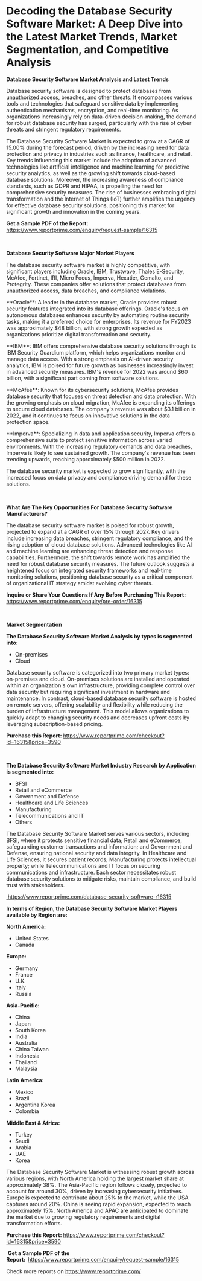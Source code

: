 <p><h1>Decoding the Database Security Software Market: A Deep Dive into the Latest Market Trends, Market Segmentation, and Competitive Analysis</h1></p><p><strong>Database Security Software Market Analysis and Latest Trends</strong></p>
<p><p>Database security software is designed to protect databases from unauthorized access, breaches, and other threats. It encompasses various tools and technologies that safeguard sensitive data by implementing authentication mechanisms, encryption, and real-time monitoring. As organizations increasingly rely on data-driven decision-making, the demand for robust database security has surged, particularly with the rise of cyber threats and stringent regulatory requirements.</p><p>The Database Security Software Market is expected to grow at a CAGR of 15.00% during the forecast period, driven by the increasing need for data protection and privacy in industries such as finance, healthcare, and retail. Key trends influencing this market include the adoption of advanced technologies like artificial intelligence and machine learning for predictive security analytics, as well as the growing shift towards cloud-based database solutions. Moreover, the increasing awareness of compliance standards, such as GDPR and HIPAA, is propelling the need for comprehensive security measures. The rise of businesses embracing digital transformation and the Internet of Things (IoT) further amplifies the urgency for effective database security solutions, positioning this market for significant growth and innovation in the coming years.</p></p>
<p><strong>Get a Sample PDF of the Report:&nbsp;</strong> <a href="https://www.reportprime.com/enquiry/request-sample/16315?utm_campaign=3174&utm_medium=2&utm_source=Github&utm_content=ia&utm_term=20032025&utm_id=database-security-software">https://www.reportprime.com/enquiry/request-sample/16315</a></p>
<p>&nbsp;</p>
<p><strong>Database Security Software Major Market Players</strong></p>
<p><p>The database security software market is highly competitive, with significant players including Oracle, IBM, Trustwave, Thales E-Security, McAfee, Fortinet, IRI, Micro Focus, Imperva, Hexatier, Gemalto, and Protegrity. These companies offer solutions that protect databases from unauthorized access, data breaches, and compliance violations.</p><p>**Oracle**: A leader in the database market, Oracle provides robust security features integrated into its database offerings. Oracle's focus on autonomous databases enhances security by automating routine security tasks, making it a preferred choice for enterprises. Its revenue for FY2023 was approximately $48 billion, with strong growth expected as organizations prioritize digital transformation and security.</p><p>**IBM**: IBM offers comprehensive database security solutions through its IBM Security Guardium platform, which helps organizations monitor and manage data access. With a strong emphasis on AI-driven security analytics, IBM is poised for future growth as businesses increasingly invest in advanced security measures. IBM's revenue for 2022 was around $60 billion, with a significant part coming from software solutions.</p><p>**McAfee**: Known for its cybersecurity solutions, McAfee provides database security that focuses on threat detection and data protection. With the growing emphasis on cloud migration, McAfee is expanding its offerings to secure cloud databases. The company's revenue was about $3.1 billion in 2022, and it continues to focus on innovative solutions in the data protection space.</p><p>**Imperva**: Specializing in data and application security, Imperva offers a comprehensive suite to protect sensitive information across varied environments. With the increasing regulatory demands and data breaches, Imperva is likely to see sustained growth. The company's revenue has been trending upwards, reaching approximately $500 million in 2022.</p><p>The database security market is expected to grow significantly, with the increased focus on data privacy and compliance driving demand for these solutions.</p></p>
<p>&nbsp;</p>
<p><strong>What Are The Key Opportunities For Database Security Software Manufacturers?</strong></p>
<p><p>The database security software market is poised for robust growth, projected to expand at a CAGR of over 15% through 2027. Key drivers include increasing data breaches, stringent regulatory compliance, and the rising adoption of cloud database solutions. Advanced technologies like AI and machine learning are enhancing threat detection and response capabilities. Furthermore, the shift towards remote work has amplified the need for robust database security measures. The future outlook suggests a heightened focus on integrated security frameworks and real-time monitoring solutions, positioning database security as a critical component of organizational IT strategy amidst evolving cyber threats.</p></p>
<p><strong>Inquire or Share Your Questions If Any Before Purchasing This Report:</strong> <a href="https://www.reportprime.com/enquiry/pre-order/16315?utm_campaign=3174&utm_medium=2&utm_source=Github&utm_content=ia&utm_term=20032025&utm_id=database-security-software">https://www.reportprime.com/enquiry/pre-order/16315</a></p>
<p>&nbsp;</p>
<p><strong>Market Segmentation</strong></p>
<p><strong>The Database Security Software Market Analysis by types is segmented into:</strong></p>
<p><ul><li>On-premises</li><li>Cloud</li></ul></p>
<p><p>Database security software is categorized into two primary market types: on-premises and cloud. On-premises solutions are installed and operated within an organization's own infrastructure, providing complete control over data security but requiring significant investment in hardware and maintenance. In contrast, cloud-based database security software is hosted on remote servers, offering scalability and flexibility while reducing the burden of infrastructure management. This model allows organizations to quickly adapt to changing security needs and decreases upfront costs by leveraging subscription-based pricing.</p></p>
<p><strong>Purchase this Report:&nbsp;</strong><a href="https://www.reportprime.com/checkout?id=16315&price=3590&utm_campaign=3174&utm_medium=2&utm_source=Github&utm_content=ia&utm_term=20032025&utm_id=database-security-software">https://www.reportprime.com/checkout?id=16315&price=3590</a></p>
<p>&nbsp;</p>
<p><strong>The Database Security Software Market Industry Research by Application is segmented into:</strong></p>
<p><ul><li>BFSI</li><li>Retail and eCommerce</li><li>Government and Defense</li><li>Healthcare and Life Sciences</li><li>Manufacturing</li><li>Telecommunications and IT</li><li>Others</li></ul></p>
<p><p>The Database Security Software Market serves various sectors, including BFSI, where it protects sensitive financial data; Retail and eCommerce, safeguarding customer transactions and information; and Government and Defense, ensuring national security and data integrity. In Healthcare and Life Sciences, it secures patient records; Manufacturing protects intellectual property; while Telecommunications and IT focus on securing communications and infrastructure. Each sector necessitates robust database security solutions to mitigate risks, maintain compliance, and build trust with stakeholders.</p></p>
<p><a href="https://www.reportprime.com/database-security-software-r16315?utm_campaign=3174&utm_medium=2&utm_source=Github&utm_content=ia&utm_term=20032025&utm_id=database-security-software">&nbsp;https://www.reportprime.com/database-security-software-r16315</a></p>
<p><strong>In terms of Region, the Database Security Software Market Players available by Region are:</strong></p>
<p>
    <p> <strong> North America: </strong>
        <ul>
            <li>United States</li>
            <li>Canada</li>
        </ul>
        </p> 
    <p> <strong> Europe: </strong>
        <ul>
            <li>Germany</li>
            <li>France</li>
            <li>U.K.</li>
            <li>Italy</li>
            <li>Russia</li>
        </ul>
        </p> 
    <p> <strong> Asia-Pacific: </strong>
        <ul>
            <li>China</li>
            <li>Japan</li>
            <li>South Korea</li>
            <li>India</li>
            <li>Australia</li>
            <li>China Taiwan</li>
            <li>Indonesia</li>
            <li>Thailand</li>
            <li>Malaysia</li>
        </ul>
        </p> 
    <p> <strong> Latin America: </strong>
        <ul>
            <li>Mexico</li>
            <li>Brazil</li>
            <li>Argentina Korea</li>
            <li>Colombia</li>
        </ul>
        </p> 
    <p> <strong> Middle East & Africa: </strong>
        <ul>
            <li>Turkey</li>
            <li>Saudi</li>
            <li>Arabia</li>
            <li>UAE</li>
            <li>Korea</li>
        </ul>
    </p>
    </p>
<p><p>The Database Security Software Market is witnessing robust growth across various regions, with North America holding the largest market share at approximately 38%. The Asia-Pacific region follows closely, projected to account for around 30%, driven by increasing cybersecurity initiatives. Europe is expected to contribute about 25% to the market, while the USA captures around 20%. China is seeing rapid expansion, expected to reach approximately 15%. North America and APAC are anticipated to dominate the market due to growing regulatory requirements and digital transformation efforts.</p></p>
<p><strong>Purchase this Report: </strong><a href="https://www.reportprime.com/checkout?id=16315&price=3590&utm_campaign=3174&utm_medium=2&utm_source=Github&utm_content=ia&utm_term=20032025&utm_id=database-security-software">https://www.reportprime.com/checkout?id=16315&price=3590</a></p>
<p>&nbsp;<strong>Get a Sample PDF of the Report:&nbsp;&nbsp;</strong><a href="https://www.reportprime.com/enquiry/request-sample/16315?utm_campaign=3174&utm_medium=2&utm_source=Github&utm_content=ia&utm_term=20032025&utm_id=database-security-software">https://www.reportprime.com/enquiry/request-sample/16315</a></p>
<p><strong></strong></p>
<p>Check more reports on <a href="https://www.reportprime.com/?utm_campaign=3174&utm_medium=2&utm_source=Github&utm_content=ia&utm_term=20032025&utm_id=database-security-software">https://www.reportprime.com/</a></p>